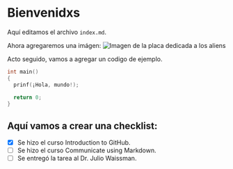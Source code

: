 # Bienvenidxs

Aquí editamos el archivo `index.md`.

Ahora agregaremos una imágen: 
![Imagen de la placa dedicada a los aliens](https://upload.wikimedia.org/wikipedia/commons/thumb/0/02/Pioneer_plaque.svg/1200px-Pioneer_plaque.svg.png)

Acto seguido, vamos a agregar un codigo de ejemplo.

```C
int main()
{
  prinf(¡Hola, mundo!);
  
  return 0;
}
```
## Aquí vamos a crear una checklist:

- [x] Se hizo el curso Introduction to GitHub.
- [ ] Se hizo el curso Communicate using Markdown.
- [ ] Se entregó la tarea al Dr. Julio Waissman.
